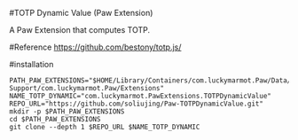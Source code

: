 #TOTP Dynamic Value (Paw Extension)

A Paw Extension that computes TOTP.

#Reference
https://github.com/bestony/totp.js/

#installation

```
PATH_PAW_EXTENSIONS="$HOME/Library/Containers/com.luckymarmot.Paw/Data/Library/Application Support/com.luckymarmot.Paw/Extensions"
NAME_TOTP_DYNAMIC="com.luckymarmot.PawExtensions.TOTPDynamicValue"
REPO_URL="https://github.com/soliujing/Paw-TOTPDynamicValue.git"
mkdir -p $PATH_PAW_EXTENSIONS
cd $PATH_PAW_EXTENSIONS
git clone --depth 1 $REPO_URL $NAME_TOTP_DYNAMIC
```

